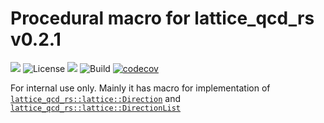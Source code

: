 # Procedural macro for lattice_qcd_rs v0.2.1

![](https://img.shields.io/badge/language-Rust-orange)
![License](https://img.shields.io/badge/license-MIT_OR_Apache--2.0-blue.svg)
[![](https://img.shields.io/badge/doc-Read_Me-blueviolet)](https://abouttefeux.github.io/lattice-qcd-rs/lattice_qcd_rs_procedural_macro/index.html)
![Build](https://img.shields.io/github/workflow/status/ABouttefeux/lattice-qcd-rs/Rust)
[![codecov](https://codecov.io/gh/ABouttefeux/lattice-qcd-rs/branch/develop/graph/badge.svg?token=NMRHQZ3ZQ1)](https://codecov.io/gh/ABouttefeux/lattice-qcd-rs)

For internal use only. Mainly it has macro for implementation of
[`lattice_qcd_rs::lattice::Direction`](https://abouttefeux.github.io/lattice-qcd-rs/lattice_qcd_rs/lattice/struct.Direction.html) and [`lattice_qcd_rs::lattice::DirectionList`](https://abouttefeux.github.io/lattice-qcd-rs/lattice_qcd_rs/lattice/trait.DirectionList.html)